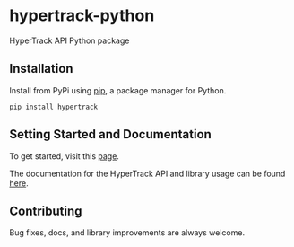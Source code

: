 # hypertrack-python

HyperTrack API Python package

## Installation

Install from PyPi using [pip](http://www.pip-installer.org/en/latest/), a
package manager for Python.

    pip install hypertrack

## Setting Started and Documentation

To get started, visit this [page](https://www.hypertrack.com/docs/references/#references-helper-libraries-python-helper-library).

The documentation for the HyperTrack API and library usage can be found [here](https://www.hypertrack.com/docs/references/#references-apis).

## Contributing

Bug fixes, docs, and library improvements are always welcome. 
